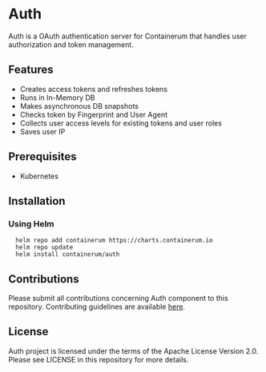# Auth 
Auth is a OAuth authentication server for Containerum that handles user authorization and token management.

## Features
* Creates access tokens and refreshes tokens
* Runs in In-Memory DB
* Makes asynchronous DB snapshots
* Checks token by Fingerprint and User Agent
* Collects user access levels for existing tokens and user roles
* Saves user IP

## Prerequisites
* Kubernetes

## Installation

### Using Helm

```
  helm repo add containerum https://charts.containerum.io
  helm repo update
  helm install containerum/auth
```

## Contributions
Please submit all contributions concerning Auth component to this repository. Contributing guidelines are available [here](https://github.com/containerum/containerum/blob/master/CONTRIBUTING.md). 

## License
Auth project is licensed under the terms of the Apache License Version 2.0. Please see LICENSE in this repository for more details.
